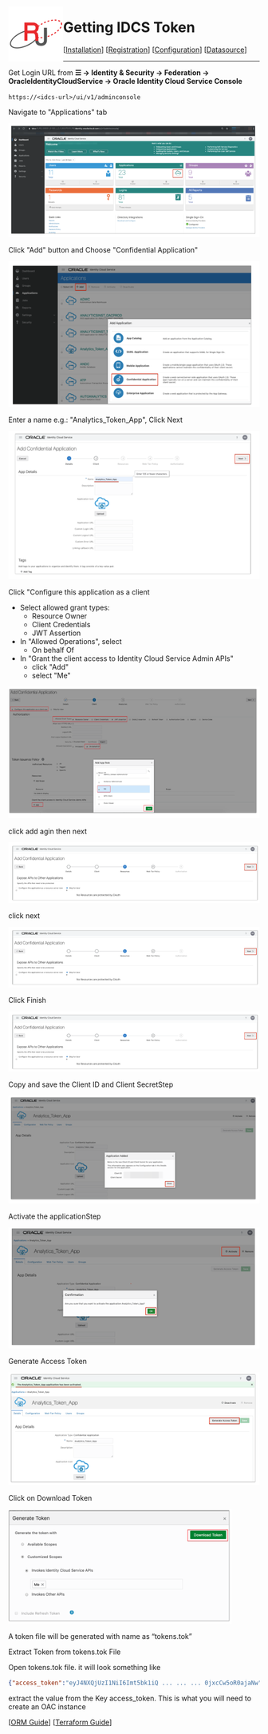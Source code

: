  <a href="http://www.sesamesoftware.com"><img align=left src="../../images/RJOrbit110x110.png"></img></a>

# Getting IDCS Token

[[Installation](../installguide.md)] [[Registration](../RegistrationGuide.md)] [[Configuration](../configurationGuide.md)] [[Datasource](../DatasourceGuide.md)]

---

Get Login URL from **&#9776; &rarr; Identity & Security &rarr; Federation &rarr; OracleIdentityCloudService &rarr; Oracle Identity Cloud Service Console**

`https://<idcs-url>/ui/v1/adminconsole`

Navigate to "Applications" tab

![apps tab](../../images/IDCS1.png)

 Click "Add" button and Choose "Confidential Application"

![add](../../images/IDCS2.png)

Enter a name e.g.: "Analytics_Token_App", Click Next

![name](../../images/IDCS3.png)

Click "Configure this application as a client

* Select allowed grant types:
  * Resource Owner
  * Client Credentials
  * JWT Assertion
* In "Allowed Operations", select
  * On behalf Of
* In "Grant the client access to Identity Cloud Service Admin APIs"
  * click "Add"
  * select "Me"

![grant](../../images/IDCS4.png)

click add agin then next

![next](../../images/IDCS5.png)

click next

![next](../../images/IDCS6.png)

Click Finish

![next](../../images/IDCS7.png)

Copy and save the Client ID and Client SecretStep

![next](../../images/IDCS8.png)

Activate the applicationStep

![next](../../images/IDCS9.png)

Generate Access Token

![next](../../images/IDCS10.png)

Click on Download Token

![next](../../images/IDCS11.png)

A token file will be generated with name as “tokens.tok”

Extract Token from tokens.tok File

Open tokens.tok file. it will look something like

```json
{"access_token":"eyJ4NXQjUzI1NiI6Imt5bk1iQ ... ... ... 0jxcCw5oR0ajaNw"}
```

extract the value from the Key access_token. This is what you will need to create an OAC instance

[[ORM Guide](../installwithORM.md)]
[[Terraform Guide](../installwithTerraform.md)]

